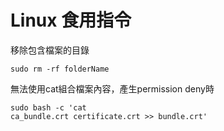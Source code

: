 # Linux 食用指令

移除包含檔案的目錄

`sudo rm -rf folderName`

無法使用cat組合檔案內容，產生permission deny時
```
sudo bash -c 'cat 
ca_bundle.crt certificate.crt >> bundle.crt'
```
